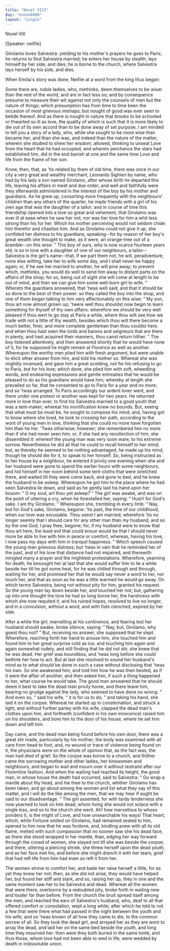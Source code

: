 ```yaml
---
title: "Novel VIII"
day: "ennov0408"
layout: "single"
---
```

<html>
 <head>
 </head>
 <body>
  <div id="nov0408" type="novella" who="neifile">
   <head>
    Novel VIII
   </head>
   <p>
    [Speaker: neifile]
   </p>
   <argument>
    <p>
     <milestone id="p04080001"/>
     <!--(i)-->
     Girolamo loves Salvestra: yielding to his mother's prayers
 he goes to Paris; he returns to find Salvestra
 married; he enters her house by stealth, lays himself
 by her side, and dies; he is borne to the church,
 where Salvestra lays herself by his side, and dies.
     <!--(/i)-->
    </p>
   </argument>
   <div3 type="commentary" who="author">
    <p>
     <milestone id="p04080002"/>
     <!--(sc)-->
     When
     <!--(/sc)-->
     Emilia's story was done, Neifile at a word
	from the king thus began:
    </p>
   </div3>
   <div3 type="commentary" who="neifile">
    <p>
     <milestone id="p04080003"/>
     Some there are, noble ladies, who, methinks, deem
	themselves to be wiser than the rest of the world, and are in fact less
	so; and by consequence presume to measure their wit against not
	only the counsels of men but the nature of things; which presumption
	has from time to time been the occasion of most grievous mishaps;
	but nought of good was ever seen to betide thereof.
     <milestone id="p04080004"/>
     And
	as there is nought in nature that brooks to be schooled or thwarted
	so ill as love, the quality of which is such that it is more likely to die
	out of its own accord than to be done away of set purpose, I am
	minded to tell you a story of a lady, who, while she sought to be
	more wise than became her, and than she was, and indeed than the
	nature of the matter, wherein she studied to shew her wisdom, allowed,
	thinking to unseat Love from the heart that he had occupied, and
	wherein perchance the stars had established him, did in the end
	banish at one and the same time Love and life from the frame of
	her son.
    </p>
   </div3>
   <p>
    <milestone id="p04080005"/>
    Know, then, that, as 'tis related by them of old time, there was
 once in our city a very great and wealthy merchant, Leonardo
 Sighieri by name, who had by his lady a son named Girolamo, after
 whose birth he departed this life, leaving his affairs in meet and due
 order; and well and faithfully were they afterwards administered in
    <pb n="314"/>
    the interest of the boy by his mother and guardians.
    <milestone id="p04080006"/>
    As he grew
 up, consorting more frequently with the neighbours' children than
 any others of the quarter, he made friends with a girl of his own
 age that was the daughter of a tailor; and in course of time this
 friendship ripened into a love so great and vehement, that Girolamo
 was ever ill at ease when he saw her not; nor was her love for him
 a whit less strong than his for her.
    <milestone id="p04080007"/>
    Which his mother perceiving
 would not seldom chide him therefor and chastise him. And as
 Girolamo could not give it up, she confided her distress to his
 guardians, speaking--for by reason of her boy's great wealth she
 thought to make, as it were, an orange-tree out of a bramble--on
 this wise:
    <milestone id="p04080008"/>
    <q direct="unspecified">
     This boy of ours, who is now scarce fourteen years
 old, is so in love with a daughter of one of our neighbours, a
 tailor--Salvestra
 is the girl's name--that, if we part them not, he will, peradventure,
 none else witting, take her to wife some day, and I shall
 never be happy again; or, if he see her married to another, he will
 pine away;
     <milestone id="p04080009"/>
     to prevent which, methinks, you would do well to send
 him away to distant parts on the affairs of the shop; for so, being
 out of sight she will come at length to be out of mind, and then we
 can give him some well-born girl to wife.
    </q>
    <milestone id="p04080010"/>
    Whereto the guardians
 answered, that 'twas well said, and that it should be so done to the
 best of their power: so they called the boy into the shop, and one
 of them began talking to him very affectionately on this wise:
    <milestone id="p04080011"/>
    <q direct="unspecified">
     My son, thou art now almost grown up; 'twere well thou shouldst
 now begin to learn something for thyself of thy own affairs: wherefore
 we should be very well pleased if thou wert to go stay at Paris
 a while, where thou wilt see how we trade with not a little of thy
 wealth, besides which thou wilt there become a much better, finer,
 and more complete gentleman than thou couldst here, and when
 thou hast seen the lords and barons and seigneurs that are there in
 plenty, and hast acquired their manners, thou canst return hither.
    </q>
    <milestone id="p04080012"/>
    The boy listened attentively, and then answered shortly that he
 would have none of it, for he supposed he might remain at Florence
 as well as another. Whereupon the worthy men plied him with fresh
 argument, but were unable to elicit other answer from him, and
 told his mother so.
    <milestone id="p04080013"/>
    Whereat she was mightily incensed, and gave
 him a great scolding, not for his refusing to go to Paris, but for his
 love; which done, she plied him with soft, wheedling words, and
    <pb n="315"/>
    endearing expressions and gentle entreaties that he would be pleased
 to do as his guardians would have him; whereby at length she prevailed
 so far, that he consented to go to Paris for a year and no more;
 and so 'twas arranged.
    <milestone id="p04080014"/>
    To Paris accordingly our ardent lover went,
 and there under one pretext or another was kept for two years. He
 returned more in love than ever, to find his Salvestra married to a
 good youth that was a tent-maker; whereat his mortification knew
 no bounds.
    <milestone id="p04080015"/>
    But, seeing that what must be must be, he sought to
 compose his mind; and, having got to know where she lived, he
 took to crossing her path, according to the wont of young men in
 love, thinking that she could no more have forgotten him than he
 her. 'Twas otherwise, however; she remembered him no more
 than if she had never seen him; or, if she had any recollection of
 him, she dissembled it:
    <milestone id="p04080016"/>
    whereof the young man was very soon ware,
 to his extreme sorrow. Nevertheless he did all that he could to
 recall himself to her mind; but, as thereby he seemed to be nothing
 advantaged, he made up his mind, though he should die for it, to
 speak to her himself.
    <milestone id="p04080017"/>
    So, being instructed as to her house by a neighbour,
 he entered it privily one evening when she and her husband
 were gone to spend the earlier hours with some neighbours, and hid
 himself in her room behind some tent-cloths that were stretched
 there, and waited till they were come back, and gone to bed, and he
 knew the husband to be asleep. Whereupon he got him to the
 place where he had seen Salvestra lie down, and said as he gently
 laid his hand upon her bosom:
    <q direct="unspecified">
     O my soul, art thou yet asleep?
    </q>
    <milestone id="p04080018"/>
    The girl was awake, and was on the point of uttering a cry, when
 he forestalled her, saying:
    <q direct="unspecified">
     Hush! for God's sake. I am thy
 Girolamo.
    </q>
    <milestone id="p04080019"/>
    Whereupon she, trembling in every limb:
    <q direct="unspecified">
     Nay, but
 for God's sake, Girolamo, begone: 'tis past, the time of our childhood,
 when our love was excusable. Thou seest I am married;
 wherefore 'tis no longer seemly that I should care for any other man
 than my husband,
     <milestone id="p04080020"/>
     and so by the one God, I pray thee, begone; for,
 if my husband were to know that thou art here, the least evil that
 could ensue would be that I should never more be able to live with
 him in peace or comfort, whereas, having his love, I now pass my
 days with him in tranquil happiness.
    </q>
    <milestone id="p04080021"/>
    Which speech caused the
 young man grievous distress; but 'twas in vain that he reminded
 her of the past, and of his love that distance had not impaired, and
 therewith mingled many a prayer and the mightiest protestations.
    <pb n="316"/>
    <milestone id="p04080022"/>
    Wherefore, yearning for death, he besought her at last that she would
 suffer him to lie a while beside her till he got some heat, for he was
 chilled through and through, waiting for her, and promised her that
 he would say never a word to her, nor touch her, and that as soon
 as he was a little warmed he would go away.
    <milestone id="p04080023"/>
    On which terms
 Salvestra, being not without pity for him, granted his request. So
 the young man lay down beside her, and touched her not; but,
 gathering up into one thought the love he had so long borne her,
 the harshness with which she now requited it, and his ruined hopes,
 resolved to live no longer, and in a convulsion, without a word, and
 with fists clenched, expired by her side.
   </p>
   <p>
    <milestone id="p04080024"/>
    After a while the girl, marvelling at his continence, and fearing
 lest her husband should awake, broke silence, saying:
    <q direct="unspecified">
     Nay, but,
 Girolamo, why goest thou not?
    </q>
    <milestone id="p04080025"/>
    But, receiving no answer, she
 supposed that he slept. Wherefore, reaching forth her hand to
 arouse him, she touched him and found him to her great surprise
 cold as ice; and touching him again and again somewhat rudely, and
 still finding that he did not stir, she knew that he was dead. Her
 grief was boundless, and 'twas long before she could bethink her how
 to act.
    <milestone id="p04080026"/>
    But at last she resolved to sound her husband's mind as to
 what should be done in such a case without disclosing that 'twas his
 own. So she awakened him, and told him how he was then bested,
 as if it were the affair of another, and then asked him, if such a thing
 happened to her, what course he would take.
    <milestone id="p04080027"/>
    The good man
 answered that he should deem it best to take the dead man privily
 home, and there leave him, bearing no grudge against the lady, who
 seemed to have done no wrong.
    <milestone id="p04080028"/>
    <q direct="unspecified">
     And even so,
    </q>
    said his wife,
    <q direct="unspecified">
     it
 is for us to do;
    </q>
    and taking his hand, she laid it on the corpse.
 Whereat he started up in consternation, and struck a light, and without
 further parley with his wife, clapped the dead man's clothes
 upon him, and forthwith (confident in his own innocence) raised
 him on his shoulders, and bore him to the door of his house, where
 he set him down and left him.
   </p>
   <p>
    <milestone id="p04080029"/>
    Day came, and the dead man being found before his own door,
 there was a great stir made, particularly by his mother; the body
 was examined with all care from head to foot, and, no wound or trace
 of violence being found on it, the physicians were on the whole of
 opinion that, as the fact was, the man had died of grief. So the corpse
 was borne to a church, and thither came the sorrowing mother and
    <pb n="317"/>
    other ladies, her kinswomen and neighbours, and began to wail and
 mourn over it without restraint after our Florentine fashion.
    <milestone id="p04080030"/>
    And
 when the wailing had reached its height, the good man, in whose
 house the death had occurred, said to Salvestra:
    <q direct="unspecified">
     Go wrap a
 mantle about thy head, and hie thee to the church, whither Girolamo
 has been taken, and go about among the women and list what
 they say of this matter, and I will do the like among the men, that
 we may hear if aught be said to our disadvantage.
    </q>
    <milestone id="p04080031"/>
    The girl
 assented, for with tardy tenderness she now yearned to look on him
 dead, whom living she would not solace with a single kiss, and so to
 the church she went.
    <milestone id="p04080032"/>
    Ah! how marvellous to whoso ponders it, is
 the might of Love, and how unsearchable his ways! That heart,
 which, while Fortune smiled on Girolamo, had remained sealed to
 him, opened to him now that he was fordone, and, kindling anew
 with all its old flame, melted with such compassion that no sooner
 saw she his dead face, as there she stood wrapped in her mantle,
 than, edging her way forward through the crowd of women, she
 stayed not till she was beside the corpse; and there, uttering a piercing
 shriek, she threw herself upon the dead youth, and as her face
 met his, and before she might drench it with her tears, grief that had
 reft life from him had even so reft it from her.
   </p>
   <p>
    <milestone id="p04080033"/>
    The women strove to comfort her, and bade her raise herself a
 little, for as yet they knew her not; then, as she did not arise, they
 would have helped her, but found her stiff and stark, and so, raising
 her up, they in one and the same moment saw her to be Salvestra
 and dead. Whereat all the women that were there, overborne by
 a redoubled pity, broke forth in wailing new and louder far than
 before.
    <milestone id="p04080034"/>
    From the church the bruit spread itself among the men,
 and reached the ears of Salvestra's husband, who, deaf to all that
 offered comfort or consolation, wept a long while; after which he
 told to not a few that were there what had passed in the night
 between the youth and his wife; and so 'twas known of all how
 they came to die, to the common sorrow of all.
    <milestone id="p04080035"/>
    So they took the
 dead girl, and arrayed her as they are wont to array the dead, and
 laid her on the same bed beside the youth, and long time they
 mourned her: then were they both buried in the same tomb, and
 thus those, whom love had not been able to wed in life, were wedded
 by death in indissoluble union.
   </p>
  </div>
 </body>
</html>
